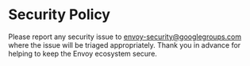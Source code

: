 # Security Policy
Please report any security issue to envoy-security@googlegroups.com where the issue will be triaged appropriately. Thank you in advance for helping to keep the Envoy ecosystem secure.
